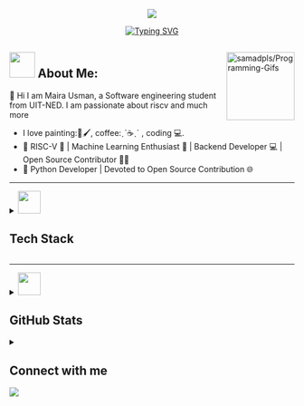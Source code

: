  <a href="https://www.linkedin.com/in/maira-usman-/" target="_blank">
<p align="center">
  <img src="https://capsule-render.vercel.app/api?type=waving&color=gradient&text=Hi%20Myra%20Usman%20Here🤍&fontSize=30&height=120&width=100%&section=header"/>
</p></a>
  <!---<img align="center" src=".github/workflows/bg.gif"  height=350px width=100%>-->

 <!--- <a href="https://linkedin.com/in/samadpls" target="_blank">
<p align="center">
  <img src="https://capsule-render.vercel.app/api?type=waving&color=gradient&text=Hi%20Abdul%20Samad%20Here🤍&fontSize=30&height=120&width=100%&section=header" height=80/>
</p></a>-->

<div align='center'>
<a href="https://github.com/samadpls/Islamic-qoutes"><img  align="center" src="https://readme-typing-svg.demolab.com?font=Fira+Code&size=16&pause=1000&color=F7F7F7&width=420&lines=Python+%7C+AI/ML+%7C+Backend-Developer+%7C" alt="Typing SVG" />
</a></div><be>
<a href='https://github.com/samadpls/Programing-Gifs'>
<img align='right' src='https://programming-gifs.cyclic.app' height=120 alt='samadpls/Programming-Gifs'></a>

## <img src='.github/workflows/cartoon1.gif' height=45/>  About Me:

👋 Hi I am Maira Usman, a Software engineering student from UIT-NED. I am passionate about riscv and much more 
 - I love painting:🎨🖌️, coffee:ˏˋ☕ˎˊ , coding 💻.
 - :telescope:  RISC-V 🌟 | Machine Learning Enthusiast 🚀 | Backend Developer 💻 | Open Source Contributor 👨‍💻
 - 🐍 Python Developer | Devoted to Open Source Contribution 🌐
 
------

<details>
  <summary><img src='.github/workflows/cartoon1.gif' height=40/>  <h2>Tech Stack</h2></summary>
  <div align='center'>
   <img src="https://skillicons.dev/icons?i=py,githubactions,bash,js,scala,django,flask,html,css,bootstrap,linux,git,github,jquery,cpp,cs,dotnet,vscode,mysql,sqlite,qt,figma,wordpress" alt="Tech Icons" />
  </div>
</details>

---

<details>
  <summary> <img src='.github/workflows/cartoon1.gif' height=40/>  <h2>GitHub Stats</h2></summary>
  <a href='https://github.com/samadpls/'>
    <div align='center'>
      <picture>
<!--         <source media="(prefers-color-scheme: dark)" srcset="https://github.com/Myrausman/Myrausman/blob/output/github-contribution-grid-snake-dark.svg">
        <img src='https://github.com/Myrausman/Myrausman/blob/output/github-contribution-grid-snake-dark.svg'/> -->
      </picture>
    </div>
  </a>

  |Stats |Streak |Languages 
  |---|---|---|
  | ![](https://github-readme-stats.vercel.app/api?username=Myrausman&theme=great-gatsby&hide_border=true&theme=dark&bg_color=19000e&text_color=C576F6&title_color=fffffa&point=fffffa&hide_border=false&locale=en&include_all_commits=false&count_private=false&width=70 ) | [![GitHub Streak](https://streak-stats.demolab.com?user=Myrausman&background=19000E&dates=C576F6&stroke=C576F6&fire=F67E15&currStreakLabel=FFFFFA&sideNums=C576F6&sideLabels=FFFFFF&currStreakNum=C576F6&ring=FB9F16)](https://git.io/streak-stats) | [![](http://github-profile-summary-cards.vercel.app/api/cards/repos-per-language?username=Myrausman&theme=gruvbox)](https://github.com/Myrausman/)|


<img src="https://github-readme-activity-graph.vercel.app/graph?username=Myrausman&bg_color=19000e&color=C576F6&line=a8a8a8&point=b05907&area=true&hide_border=true">


<div align='center'>
</details>
<details>
  <summary><h2>  Connect with me </h2> </summary>

<a href="https://www.linkedin.com/in/maira-usman-" ><img align="left" alt="LinkedIn" height="30px" width="100px" src="https://img.shields.io/badge/Linkedin-0A66C2?style=for-the-badge&logo=Linkedin&logoColor=white" /></a>
<a href="https://www.instagram.com/artistry_m57/" ><img align="left" alt="Instagram" height="30px" width="100px" src="https://img.shields.io/badge/Instagram-E4405F?style=for-the-badge&logo=instagram&logoColor=white" /></a>
<a href="https://www.linkedin.com/in/maira-usman-" ><img align="left" alt="HAckerrank" height="30px" width="100px" src="https://img.shields.io/badge/HackerRank-2EC866?style=for-the-badge&logo=HackerRank&logoColor=black" /></a>
<a href="maira.usman5703o@gmail.com"><img align="left" alt="Maira gmail" height="30px" width="100px" src="https://img.shields.io/badge/Gmail-EA4335?style=for-the-badge&logo=Gmail&logoColor=white" /></a>
</details>

<img src='.github/workflows/thanks.svg'/>

